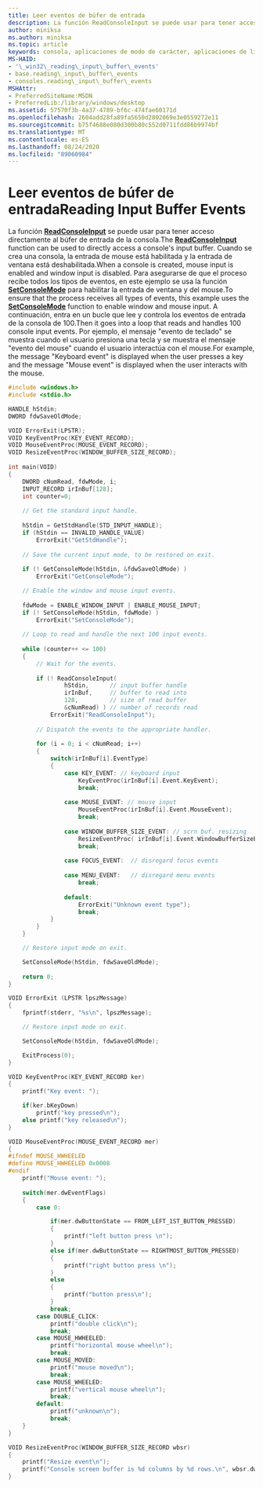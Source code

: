 ```yaml
---
title: Leer eventos de búfer de entrada
description: La función ReadConsoleInput se puede usar para tener acceso directamente al búfer de entrada de la consola.
author: miniksa
ms.author: miniksa
ms.topic: article
keywords: consola, aplicaciones de modo de carácter, aplicaciones de línea de comandos, aplicaciones de terminal, API de consola
MS-HAID:
- '\_win32\_reading\_input\_buffer\_events'
- base.reading\_input\_buffer\_events
- consoles.reading\_input\_buffer\_events
MSHAttr:
- PreferredSiteName:MSDN
- PreferredLib:/library/windows/desktop
ms.assetid: 57570f3b-4a37-4789-bf6c-474fae60171d
ms.openlocfilehash: 2604add28fa89fa5650d2802069e3e0559272e11
ms.sourcegitcommit: b75f4688e080d300b80c552d0711fdd86b9974bf
ms.translationtype: MT
ms.contentlocale: es-ES
ms.lasthandoff: 08/24/2020
ms.locfileid: "89060984"
---
```

# <a name="reading-input-buffer-events"></a><span data-ttu-id="10a1e-104">Leer eventos de búfer de entrada</span><span class="sxs-lookup"><span data-stu-id="10a1e-104">Reading Input Buffer Events</span></span>


<span data-ttu-id="10a1e-105">La función [**ReadConsoleInput**](readconsoleinput.md) se puede usar para tener acceso directamente al búfer de entrada de la consola.</span><span class="sxs-lookup"><span data-stu-id="10a1e-105">The [**ReadConsoleInput**](readconsoleinput.md) function can be used to directly access a console's input buffer.</span></span> <span data-ttu-id="10a1e-106">Cuando se crea una consola, la entrada de mouse está habilitada y la entrada de ventana está deshabilitada.</span><span class="sxs-lookup"><span data-stu-id="10a1e-106">When a console is created, mouse input is enabled and window input is disabled.</span></span> <span data-ttu-id="10a1e-107">Para asegurarse de que el proceso recibe todos los tipos de eventos, en este ejemplo se usa la función [**SetConsoleMode**](setconsolemode.md) para habilitar la entrada de ventana y del mouse.</span><span class="sxs-lookup"><span data-stu-id="10a1e-107">To ensure that the process receives all types of events, this example uses the [**SetConsoleMode**](setconsolemode.md) function to enable window and mouse input.</span></span> <span data-ttu-id="10a1e-108">A continuación, entra en un bucle que lee y controla los eventos de entrada de la consola de 100.</span><span class="sxs-lookup"><span data-stu-id="10a1e-108">Then it goes into a loop that reads and handles 100 console input events.</span></span> <span data-ttu-id="10a1e-109">Por ejemplo, el mensaje "evento de teclado" se muestra cuando el usuario presiona una tecla y se muestra el mensaje "evento del mouse" cuando el usuario interactúa con el mouse.</span><span class="sxs-lookup"><span data-stu-id="10a1e-109">For example, the message "Keyboard event" is displayed when the user presses a key and the message "Mouse event" is displayed when the user interacts with the mouse.</span></span>

```C
#include <windows.h>
#include <stdio.h>

HANDLE hStdin; 
DWORD fdwSaveOldMode;

VOID ErrorExit(LPSTR);
VOID KeyEventProc(KEY_EVENT_RECORD); 
VOID MouseEventProc(MOUSE_EVENT_RECORD); 
VOID ResizeEventProc(WINDOW_BUFFER_SIZE_RECORD); 
 
int main(VOID) 
{ 
    DWORD cNumRead, fdwMode, i; 
    INPUT_RECORD irInBuf[128]; 
    int counter=0;
 
    // Get the standard input handle. 
 
    hStdin = GetStdHandle(STD_INPUT_HANDLE); 
    if (hStdin == INVALID_HANDLE_VALUE) 
        ErrorExit("GetStdHandle"); 
 
    // Save the current input mode, to be restored on exit. 
 
    if (! GetConsoleMode(hStdin, &fdwSaveOldMode) ) 
        ErrorExit("GetConsoleMode"); 

    // Enable the window and mouse input events. 
 
    fdwMode = ENABLE_WINDOW_INPUT | ENABLE_MOUSE_INPUT; 
    if (! SetConsoleMode(hStdin, fdwMode) ) 
        ErrorExit("SetConsoleMode"); 
 
    // Loop to read and handle the next 100 input events. 
 
    while (counter++ <= 100) 
    { 
        // Wait for the events. 
 
        if (! ReadConsoleInput( 
                hStdin,      // input buffer handle 
                irInBuf,     // buffer to read into 
                128,         // size of read buffer 
                &cNumRead) ) // number of records read 
            ErrorExit("ReadConsoleInput"); 
 
        // Dispatch the events to the appropriate handler. 
 
        for (i = 0; i < cNumRead; i++) 
        {
            switch(irInBuf[i].EventType) 
            { 
                case KEY_EVENT: // keyboard input 
                    KeyEventProc(irInBuf[i].Event.KeyEvent); 
                    break; 
 
                case MOUSE_EVENT: // mouse input 
                    MouseEventProc(irInBuf[i].Event.MouseEvent); 
                    break; 
 
                case WINDOW_BUFFER_SIZE_EVENT: // scrn buf. resizing 
                    ResizeEventProc( irInBuf[i].Event.WindowBufferSizeEvent ); 
                    break; 
 
                case FOCUS_EVENT:  // disregard focus events 
 
                case MENU_EVENT:   // disregard menu events 
                    break; 
 
                default: 
                    ErrorExit("Unknown event type"); 
                    break; 
            } 
        }
    } 

    // Restore input mode on exit.

    SetConsoleMode(hStdin, fdwSaveOldMode);
 
    return 0; 
}

VOID ErrorExit (LPSTR lpszMessage) 
{ 
    fprintf(stderr, "%s\n", lpszMessage); 

    // Restore input mode on exit.

    SetConsoleMode(hStdin, fdwSaveOldMode);

    ExitProcess(0); 
}

VOID KeyEventProc(KEY_EVENT_RECORD ker)
{
    printf("Key event: ");

    if(ker.bKeyDown)
        printf("key pressed\n");
    else printf("key released\n");
}

VOID MouseEventProc(MOUSE_EVENT_RECORD mer)
{
#ifndef MOUSE_HWHEELED
#define MOUSE_HWHEELED 0x0008
#endif
    printf("Mouse event: ");
    
    switch(mer.dwEventFlags)
    {
        case 0:

            if(mer.dwButtonState == FROM_LEFT_1ST_BUTTON_PRESSED)
            {
                printf("left button press \n");
            }
            else if(mer.dwButtonState == RIGHTMOST_BUTTON_PRESSED)
            {
                printf("right button press \n");
            }
            else
            {
                printf("button press\n");
            }
            break;
        case DOUBLE_CLICK:
            printf("double click\n");
            break;
        case MOUSE_HWHEELED:
            printf("horizontal mouse wheel\n");
            break;
        case MOUSE_MOVED:
            printf("mouse moved\n");
            break;
        case MOUSE_WHEELED:
            printf("vertical mouse wheel\n");
            break;
        default:
            printf("unknown\n");
            break;
    }
}

VOID ResizeEventProc(WINDOW_BUFFER_SIZE_RECORD wbsr)
{
    printf("Resize event\n");
    printf("Console screen buffer is %d columns by %d rows.\n", wbsr.dwSize.X, wbsr.dwSize.Y);
}
```

 

 




